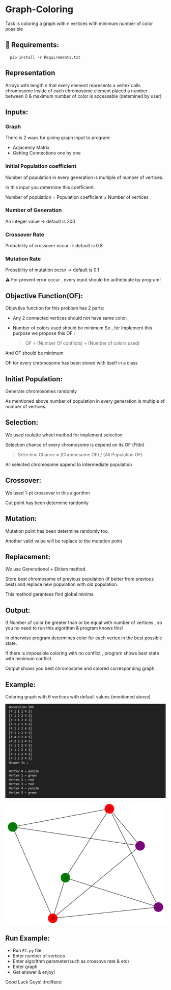 # Graph-Coloring
Task is coloring a graph with n vertices with minimum number of color possible

## 🔧 Requirements:
      pip install -r Requirements.txt

## Representation
  Arrays with length n that every element represents a vertex calls chromosome
  Inside of each chromosome element placed a number between 0 & maximum number of color is accessable (detemined by user)
  
## Inputs:
### Graph
  There is 2 ways for giving graph input to program:
   - Adjacency Matrix 
   - Getting Connections one by one

### Initial Population coefficient
  Number of population in every generation is multiple of number of vertices.
  
  In this input you determine this coefficient.
  
  Number of population = Population coefficient × Number of vertices

### Number of Generation
  An integer value -> default is 200

### Crossover Rate
  Probability of crossover occur -> default is 0.8
  
### Mutation Rate 
  Probability of mutation occur -> default is 0.1
   
  ⚠️ For prevent error occur , every input should be autheticate by program!
   
## Objective Function(OF):  
   Objevtive function for this problem has 2 parts:
   - Any 2 connected vertices should not have same color.
   - Number of colors used should be minimum
   So , for Implement this purpose we propose this OF :
   
        > OF = (Number Of conflicts) + (Number of colors used)
        
   And OF should be minimum   
   
   OF for every chromosome has been stored with itself in a class
   
## Initiat Population:
   Generate chromosomes randomly 
   
   As mentioned above number of population in every generation is multiple of number of vertices.
   
## Selection:
  We used roulette wheel method for implement selection 
  
  Selection chance of every chromosome is depend on its OF (Fittn)
  
   > Selection Chance = (Chromosome OF) / (All  Population OF)
  
  All selected chromosome append to intermediate population

## Crossover:
  We used 1-pt crossover in this algorithm
  
  Cut point has been determine randomly
  
## Mutation:
  Mutation point has been determine randomly too.
  
  Another valid value will be replace to the mutation point 
  
## Replacement:
  We use Generational + Elitism method.
  
  Store best chromosome of previous population (if better from previous best) and replace new population with old population.
  
  This method garantees find global minima
  
## Output:
  If Number of color be greater than or be equal with number of vertices , so you no need to run this algorithm & program knows this!
  
  In otherwise program determines color for each vertex in the best possible state.
  
  If there is impossible coloring with no conflict , program shows best state with minimum conflict.
  
  Output shows you best chromosome and colored corresponding graph.
  
## Example:
  Coloring graph with 6 vertices with default values (mentioned above)
    
  <p align = "center">
  <img src = "https://github.com/pooya-dani76/Graph-Coloring/blob/main/Examples/E1-C.PNG">
  </p>
   
   
  <p align = "center">
  <img src = "https://github.com/pooya-dani76/Graph-Coloring/blob/main/Examples/E1-G.png">
  </p>
  
## Run Example:
  - Run `EC.py` file
  - Enter number of vertices
  - Enter algorithm parameter(such as crossove rate & etc)
  - Enter graph
  - Get answer & enjoy!
  
Good Luck Guys! :trollface: 
    
